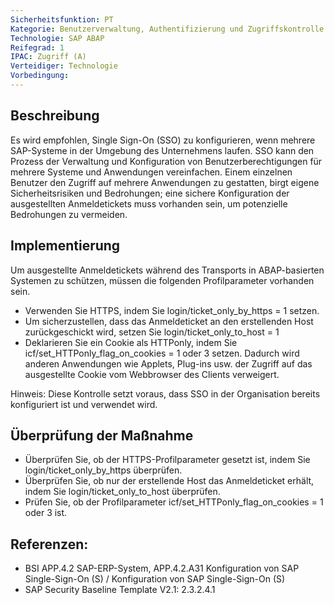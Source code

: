 ```yaml
---
Sicherheitsfunktion: PT
Kategorie: Benutzerverwaltung, Authentifizierung und Zugriffskontrolle
Technologie: SAP ABAP
Reifegrad: 1
IPAC: Zugriff (A)
Verteidiger: Technologie
Vorbedingung:
---
```


## Beschreibung

Es wird empfohlen, Single Sign-On (SSO) zu konfigurieren, wenn mehrere SAP-Systeme in der Umgebung des Unternehmens laufen. SSO kann den Prozess der Verwaltung und Konfiguration von Benutzerberechtigungen für mehrere Systeme und Anwendungen vereinfachen. Einem einzelnen Benutzer den Zugriff auf mehrere Anwendungen zu gestatten, birgt eigene Sicherheitsrisiken und Bedrohungen; eine sichere Konfiguration der ausgestellten Anmeldetickets muss vorhanden sein, um potenzielle Bedrohungen zu vermeiden.  

## Implementierung

Um ausgestellte Anmeldetickets während des Transports in ABAP-basierten Systemen zu schützen, müssen die folgenden Profilparameter vorhanden sein.  

- Verwenden Sie HTTPS, indem Sie login/ticket_only_by_https = 1 setzen.
- Um sicherzustellen, dass das Anmeldeticket an den erstellenden Host zurückgeschickt wird, setzen Sie login/ticket_only_to_host = 1
- Deklarieren Sie ein Cookie als HTTPonly, indem Sie icf/set_HTTPonly_flag_on_cookies = 1 oder 3 setzen. Dadurch wird anderen Anwendungen wie Applets, Plug-ins usw. der Zugriff auf das ausgestellte Cookie vom Webbrowser des Clients verweigert.


Hinweis: Diese Kontrolle setzt voraus, dass SSO in der Organisation bereits konfiguriert ist und verwendet wird.

## Überprüfung der Maßnahme

- Überprüfen Sie, ob der HTTPS-Profilparameter gesetzt ist, indem Sie login/ticket_only_by_https überprüfen.
- Überprüfen Sie, ob nur der erstellende Host das Anmeldeticket erhält, indem Sie login/ticket_only_to_host überprüfen.
- Prüfen Sie, ob der Profilparameter icf/set_HTTPonly_flag_on_cookies = 1 oder 3 ist.


## Referenzen:
- BSI APP.4.2 SAP-ERP-System, APP.4.2.A31 Konfiguration von SAP Single-Sign-On (S) / Konfiguration von SAP Single-Sign-On (S)
- SAP Security Baseline Template V2.1: 2.3.2.4.1
